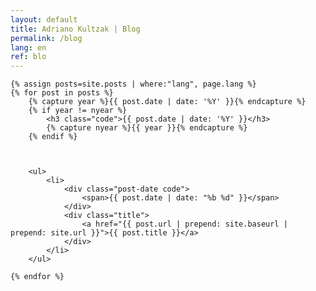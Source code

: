 ```yaml
---
layout: default
title: Adriano Kultzak | Blog
permalink: /blog
lang: en
ref: blo
---
```


<section>

	{% assign posts=site.posts | where:"lang", page.lang %}
	{% for post in posts %}
		{% capture year %}{{ post.date | date: '%Y' }}{% endcapture %}
		{% if year != nyear %}
			<h3 class="code">{{ post.date | date: '%Y' }}</h3>
			{% capture nyear %}{{ year }}{% endcapture %}
		{% endif %}



		<ul>
			<li>
				<div class="post-date code">
					<span>{{ post.date | date: "%b %d" }}</span>
				</div>
				<div class="title">
					<a href="{{ post.url | prepend: site.baseurl | prepend: site.url }}">{{ post.title }}</a>
				</div>
			</li>
		</ul>

	{% endfor %}

</section>
